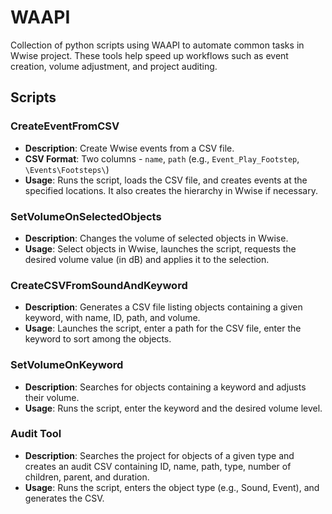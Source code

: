# WAAPI

Collection of python scripts using WAAPI to automate common tasks in Wwise project.
These tools help speed up workflows such as event creation, volume adjustment, and project auditing.

## Scripts

### CreateEventFromCSV  
- **Description**: Create Wwise events from a CSV file.
- **CSV Format**: Two columns - `name`, `path` (e.g., `Event_Play_Footstep`, `\Events\Footsteps\`)
- **Usage**: Runs the script, loads the CSV file, and creates events at the specified locations. It also creates the hierarchy in Wwise if necessary.

### SetVolumeOnSelectedObjects
- **Description**: Changes the volume of selected objects in Wwise.
- **Usage**: Select objects in Wwise, launches the script, requests the desired volume value (in dB) and applies it to the selection.

### CreateCSVFromSoundAndKeyword
- **Description**: Generates a CSV file listing objects containing a given keyword, with name, ID, path, and volume.
- **Usage**: Launches the script, enter a path for the CSV file, enter the keyword to sort among the objects.

### SetVolumeOnKeyword
- **Description**: Searches for objects containing a keyword and adjusts their volume.
- **Usage**: Runs the script, enter the keyword and the desired volume level.

### Audit Tool
- **Description**: Searches the project for objects of a given type and creates an audit CSV containing ID, name, path, type, number of children, parent, and duration.
- **Usage**: Runs the script, enters the object type (e.g., Sound, Event), and generates the CSV.
